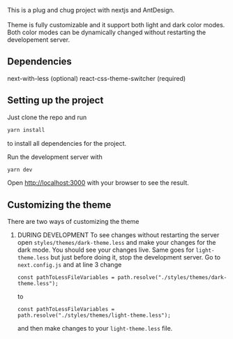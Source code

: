 This is a plug and chug project with nextjs and AntDesign.<br><br>
Theme is fully customizable and it support both light and dark color modes.<br>
Both color modes can be dynamically changed without restarting the developement server.<br>

## Dependencies
next-with-less (optional)
react-css-theme-switcher (required)

## Setting up the project
Just clone the repo and run 
```bash
yarn install
```
to install all dependencies for the project.

Run the development server with
```bash
yarn dev
```
Open [http://localhost:3000](http://localhost:3000) with your browser to see the result.

## Customizing the theme
There are two ways of customizing the theme
1) DURING DEVELOPMENT
    To see changes without restarting the server open `styles/themes/dark-theme.less` and make your changes for the dark mode.
    You should see your changes live.
    Same goes for `light-theme.less` but just before doing it, stop the development server. Go to `next.config.js` and at line 3 change 
    ```
    const pathToLessFileVariables = path.resolve("./styles/themes/dark-theme.less");
    ```
    to
    ```
    const pathToLessFileVariables = path.resolve("./styles/themes/light-theme.less");
    ```
    and then make changes to your `light-theme.less` file.
